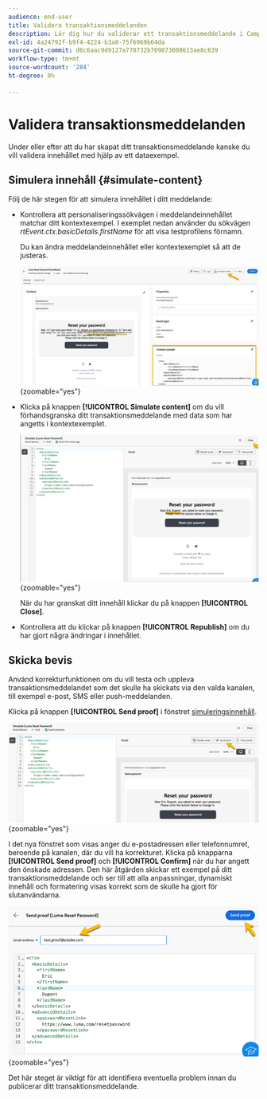 ```yaml
---
audience: end-user
title: Validera transaktionsmeddelanden
description: Lär dig hur du validerar ett transaktionsmeddelande i Campaign Web User Interface
exl-id: 4a24792f-b9f4-4224-b3a8-75f6969b64da
source-git-commit: d6c6aac9d9127a770732b709873008613ae8c639
workflow-type: tm+mt
source-wordcount: '284'
ht-degree: 0%

---
```


# Validera transaktionsmeddelanden

Under eller efter att du har skapat ditt transaktionsmeddelande kanske du vill validera innehållet med hjälp av ett dataexempel.

## Simulera innehåll {#simulate-content}

Följ de här stegen för att simulera innehållet i ditt meddelande:

* Kontrollera att personaliseringssökvägen i meddelandeinnehållet matchar ditt kontextexempel. I exemplet nedan använder du sökvägen *rtEvent.ctx.basicDetails.firstName* för att visa testprofilens förnamn.

  Du kan ändra meddelandeinnehållet eller kontextexemplet så att de justeras.

  ![Skärmbild som visar verifieringen av anpassningssökvägar i meddelandeinnehållet](assets/validate-verification.png){zoomable="yes"}

* Klicka på knappen **[!UICONTROL Simulate content]** om du vill förhandsgranska ditt transaktionsmeddelande med data som har angetts i kontextexemplet.

  ![Skärmbild som visar knappen Simulera innehåll och förhandsvisningsfunktionen](assets/validate-simulate.png){zoomable="yes"}

  När du har granskat ditt innehåll klickar du på knappen **[!UICONTROL Close]**.

* Kontrollera att du klickar på knappen **[!UICONTROL Republish]** om du har gjort några ändringar i innehållet.

## Skicka bevis

Använd korrekturfunktionen om du vill testa och uppleva transaktionsmeddelandet som det skulle ha skickats via den valda kanalen, till exempel e-post, SMS eller push-meddelanden.

Klicka på knappen **[!UICONTROL Send proof]** i fönstret [simuleringsinnehåll](#simulate-content).

![Skärmbild som visar knappen Skicka korrektur i fönstret för simuleringsinnehåll](assets/transactional-proof.png){zoomable="yes"}

I det nya fönstret som visas anger du e-postadressen eller telefonnumret, beroende på kanalen, där du vill ha korrekturet. Klicka på knapparna **[!UICONTROL Send proof]** och **[!UICONTROL Confirm]** när du har angett den önskade adressen. Den här åtgärden skickar ett exempel på ditt transaktionsmeddelande och ser till att alla anpassningar, dynamiskt innehåll och formatering visas korrekt som de skulle ha gjort för slutanvändarna.

![Skärmbild som visar funktionen Skicka korrektur och bekräftelseprocessen](assets/transactional-sendproof.png){zoomable="yes"}

Det här steget är viktigt för att identifiera eventuella problem innan du publicerar ditt transaktionsmeddelande.